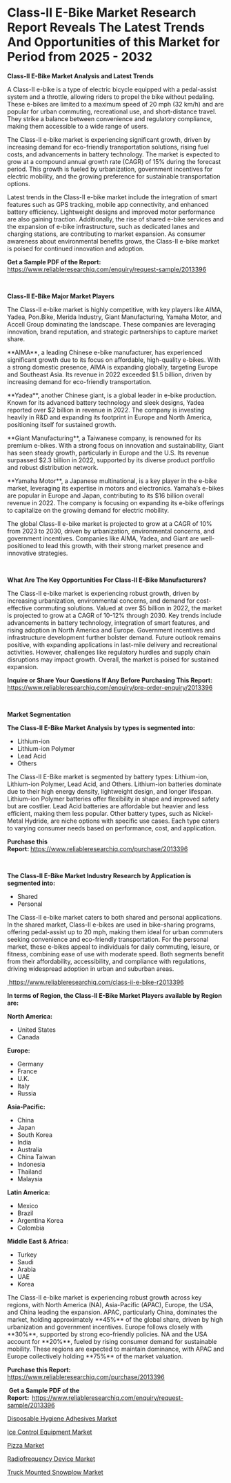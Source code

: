 <p><h1>Class-II E-Bike Market Research Report Reveals The Latest Trends And Opportunities of this Market for Period from 2025 - 2032</h1></p><p><strong>Class-II E-Bike Market Analysis and Latest Trends</strong></p>
<p><p>A Class-II e-bike is a type of electric bicycle equipped with a pedal-assist system and a throttle, allowing riders to propel the bike without pedaling. These e-bikes are limited to a maximum speed of 20 mph (32 km/h) and are popular for urban commuting, recreational use, and short-distance travel. They strike a balance between convenience and regulatory compliance, making them accessible to a wide range of users.</p><p>The Class-II e-bike market is experiencing significant growth, driven by increasing demand for eco-friendly transportation solutions, rising fuel costs, and advancements in battery technology. The market is expected to grow at a compound annual growth rate (CAGR) of 15% during the forecast period. This growth is fueled by urbanization, government incentives for electric mobility, and the growing preference for sustainable transportation options.</p><p>Latest trends in the Class-II e-bike market include the integration of smart features such as GPS tracking, mobile app connectivity, and enhanced battery efficiency. Lightweight designs and improved motor performance are also gaining traction. Additionally, the rise of shared e-bike services and the expansion of e-bike infrastructure, such as dedicated lanes and charging stations, are contributing to market expansion. As consumer awareness about environmental benefits grows, the Class-II e-bike market is poised for continued innovation and adoption.</p></p>
<p><strong>Get a Sample PDF of the Report:&nbsp;</strong> <a href="https://www.reliableresearchiq.com/enquiry/request-sample/2013396?utm_campaign=2174&utm_medium=2&utm_source=Github&utm_content=ia&utm_term=24012025&utm_id=class-ii-e-bike">https://www.reliableresearchiq.com/enquiry/request-sample/2013396</a></p>
<p>&nbsp;</p>
<p><strong>Class-II E-Bike Major Market Players</strong></p>
<p><p>The Class-II e-bike market is highly competitive, with key players like AIMA, Yadea, Pon.Bike, Merida Industry, Giant Manufacturing, Yamaha Motor, and Accell Group dominating the landscape. These companies are leveraging innovation, brand reputation, and strategic partnerships to capture market share.</p><p>**AIMA**, a leading Chinese e-bike manufacturer, has experienced significant growth due to its focus on affordable, high-quality e-bikes. With a strong domestic presence, AIMA is expanding globally, targeting Europe and Southeast Asia. Its revenue in 2022 exceeded $1.5 billion, driven by increasing demand for eco-friendly transportation.</p><p>**Yadea**, another Chinese giant, is a global leader in e-bike production. Known for its advanced battery technology and sleek designs, Yadea reported over $2 billion in revenue in 2022. The company is investing heavily in R&D and expanding its footprint in Europe and North America, positioning itself for sustained growth.</p><p>**Giant Manufacturing**, a Taiwanese company, is renowned for its premium e-bikes. With a strong focus on innovation and sustainability, Giant has seen steady growth, particularly in Europe and the U.S. Its revenue surpassed $2.3 billion in 2022, supported by its diverse product portfolio and robust distribution network.</p><p>**Yamaha Motor**, a Japanese multinational, is a key player in the e-bike market, leveraging its expertise in motors and electronics. Yamaha’s e-bikes are popular in Europe and Japan, contributing to its $16 billion overall revenue in 2022. The company is focusing on expanding its e-bike offerings to capitalize on the growing demand for electric mobility.</p><p>The global Class-II e-bike market is projected to grow at a CAGR of 10% from 2023 to 2030, driven by urbanization, environmental concerns, and government incentives. Companies like AIMA, Yadea, and Giant are well-positioned to lead this growth, with their strong market presence and innovative strategies.</p></p>
<p>&nbsp;</p>
<p><strong>What Are The Key Opportunities For Class-II E-Bike Manufacturers?</strong></p>
<p><p>The Class-II e-bike market is experiencing robust growth, driven by increasing urbanization, environmental concerns, and demand for cost-effective commuting solutions. Valued at over $5 billion in 2022, the market is projected to grow at a CAGR of 10-12% through 2030. Key trends include advancements in battery technology, integration of smart features, and rising adoption in North America and Europe. Government incentives and infrastructure development further bolster demand. Future outlook remains positive, with expanding applications in last-mile delivery and recreational activities. However, challenges like regulatory hurdles and supply chain disruptions may impact growth. Overall, the market is poised for sustained expansion.</p></p>
<p><strong>Inquire or Share Your Questions If Any Before Purchasing This Report:</strong> <a href="https://www.reliableresearchiq.com/enquiry/pre-order-enquiry/2013396?utm_campaign=2174&utm_medium=2&utm_source=Github&utm_content=ia&utm_term=24012025&utm_id=class-ii-e-bike">https://www.reliableresearchiq.com/enquiry/pre-order-enquiry/2013396</a></p>
<p>&nbsp;</p>
<p><strong>Market Segmentation</strong></p>
<p><strong>The Class-II E-Bike Market Analysis by types is segmented into:</strong></p>
<p><ul><li>Lithium-ion</li><li>Lithium-ion Polymer</li><li>Lead Acid</li><li>Others</li></ul></p>
<p><p>The Class-II E-Bike market is segmented by battery types: Lithium-ion, Lithium-ion Polymer, Lead Acid, and Others. Lithium-ion batteries dominate due to their high energy density, lightweight design, and longer lifespan. Lithium-ion Polymer batteries offer flexibility in shape and improved safety but are costlier. Lead Acid batteries are affordable but heavier and less efficient, making them less popular. Other battery types, such as Nickel-Metal Hydride, are niche options with specific use cases. Each type caters to varying consumer needs based on performance, cost, and application.</p></p>
<p><strong>Purchase this Report:&nbsp;</strong><a href="https://www.reliableresearchiq.com/purchase/2013396?utm_campaign=2174&utm_medium=2&utm_source=Github&utm_content=ia&utm_term=24012025&utm_id=class-ii-e-bike">https://www.reliableresearchiq.com/purchase/2013396</a></p>
<p>&nbsp;</p>
<p><strong>The Class-II E-Bike Market Industry Research by Application is segmented into:</strong></p>
<p><ul><li>Shared</li><li>Personal</li></ul></p>
<p><p>The Class-II e-bike market caters to both shared and personal applications. In the shared market, Class-II e-bikes are used in bike-sharing programs, offering pedal-assist up to 20 mph, making them ideal for urban commuters seeking convenience and eco-friendly transportation. For the personal market, these e-bikes appeal to individuals for daily commuting, leisure, or fitness, combining ease of use with moderate speed. Both segments benefit from their affordability, accessibility, and compliance with regulations, driving widespread adoption in urban and suburban areas.</p></p>
<p><a href="https://www.reliableresearchiq.com/class-ii-e-bike-r2013396?utm_campaign=2174&utm_medium=2&utm_source=Github&utm_content=ia&utm_term=24012025&utm_id=class-ii-e-bike">&nbsp;https://www.reliableresearchiq.com/class-ii-e-bike-r2013396</a></p>
<p><strong>In terms of Region, the Class-II E-Bike Market Players available by Region are:</strong></p>
<p>
    <p> <strong> North America: </strong>
        <ul>
            <li>United States</li>
            <li>Canada</li>
        </ul>
        </p> 
    <p> <strong> Europe: </strong>
        <ul>
            <li>Germany</li>
            <li>France</li>
            <li>U.K.</li>
            <li>Italy</li>
            <li>Russia</li>
        </ul>
        </p> 
    <p> <strong> Asia-Pacific: </strong>
        <ul>
            <li>China</li>
            <li>Japan</li>
            <li>South Korea</li>
            <li>India</li>
            <li>Australia</li>
            <li>China Taiwan</li>
            <li>Indonesia</li>
            <li>Thailand</li>
            <li>Malaysia</li>
        </ul>
        </p> 
    <p> <strong> Latin America: </strong>
        <ul>
            <li>Mexico</li>
            <li>Brazil</li>
            <li>Argentina Korea</li>
            <li>Colombia</li>
        </ul>
        </p> 
    <p> <strong> Middle East & Africa: </strong>
        <ul>
            <li>Turkey</li>
            <li>Saudi</li>
            <li>Arabia</li>
            <li>UAE</li>
            <li>Korea</li>
        </ul>
    </p>
    </p>
<p><p>The Class-II e-bike market is experiencing robust growth across key regions, with North America (NA), Asia-Pacific (APAC), Europe, the USA, and China leading the expansion. APAC, particularly China, dominates the market, holding approximately **45%** of the global share, driven by high urbanization and government incentives. Europe follows closely with **30%**, supported by strong eco-friendly policies. NA and the USA account for **20%**, fueled by rising consumer demand for sustainable mobility. These regions are expected to maintain dominance, with APAC and Europe collectively holding **75%** of the market valuation.</p></p>
<p><strong>Purchase this Report: </strong><a href="https://www.reliableresearchiq.com/purchase/2013396?utm_campaign=2174&utm_medium=2&utm_source=Github&utm_content=ia&utm_term=24012025&utm_id=class-ii-e-bike">https://www.reliableresearchiq.com/purchase/2013396</a></p>
<p>&nbsp;<strong>Get a Sample PDF of the Report:&nbsp;&nbsp;</strong><a href="https://www.reliableresearchiq.com/enquiry/request-sample/2013396?utm_campaign=2174&utm_medium=2&utm_source=Github&utm_content=ia&utm_term=24012025&utm_id=class-ii-e-bike">https://www.reliableresearchiq.com/enquiry/request-sample/2013396</a></p>
<p><strong></strong></p>
<p><p><a href="https://www.linkedin.com/pulse/market-challenges-sales-volume-forecast-research-disposable-hygiene-3xjxf?utm_campaign=2174&utm_medium=2&utm_source=Github&utm_content=ia&utm_term=24012025&utm_id=class-ii-e-bike">Disposable Hygiene Adhesives Market</a></p><p><a href="https://www.linkedin.com/pulse/market-trends-growth-ice-control-equipment-industry-123-csq2f?utm_campaign=2174&utm_medium=2&utm_source=Github&utm_content=ia&utm_term=24012025&utm_id=class-ii-e-bike">Ice Control Equipment Market</a></p><p><a href="https://www.linkedin.com/pulse/global-pizza-market-overview-2025-2032-key-growth-drivers-restraints-ffq7f?utm_campaign=2174&utm_medium=2&utm_source=Github&utm_content=ia&utm_term=24012025&utm_id=class-ii-e-bike">Pizza Market</a></p><p><a href="https://www.linkedin.com/pulse/unlocking-insights-radiofrequency-device-market-2025-2032-78-rcgzf?utm_campaign=2174&utm_medium=2&utm_source=Github&utm_content=ia&utm_term=24012025&utm_id=class-ii-e-bike">Radiofrequency Device Market</a></p><p><a href="https://www.linkedin.com/pulse/global-truck-mounted-snowplow-market-trends-analysis-future-scxnf?utm_campaign=2174&utm_medium=2&utm_source=Github&utm_content=ia&utm_term=24012025&utm_id=class-ii-e-bike">Truck Mounted Snowplow Market</a></p></p>